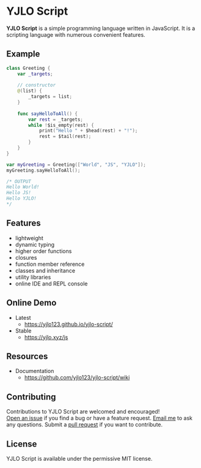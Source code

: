 # YJLO Script

**YJLO Script** is a simple programming language written in JavaScript. It is a scripting language with numerous convenient features.

## Example
```swift
class Greeting {
	var _targets;
	
	// constructor
	@(list) {
		_targets = list;
	}
	
	func sayHelloToAll() {
		var rest = _targets;
		while !$is_empty(rest) {
			print("Hello " + $head(rest) + "!");
			rest = $tail(rest);
		}
	}
}

var myGreeting = Greeting(["World", "JS", "YJLO"]);
myGreeting.sayHelloToAll();

/* OUTPUT
Hello World!
Hello JS!
Hello YJLO!
*/
```

## Features
- lightweight
- dynamic typing
- higher order functions
- closures
- function member reference
- classes and inheritance
- utility libraries
- online IDE and REPL console

## Online Demo
* Latest
  * <https://yjlo123.github.io/yjlo-script/>
* Stable
  * <https://yjlo.xyz/js>

## Resources
* Documentation
  * <https://github.com/yjlo123/yjlo-script/wiki>

## Contributing
Contributions to YJLO Script are welcomed and encouraged!  
[Open an issue](https://github.com/yjlo123/yjlo-script/issues/new) if you find a bug or have a feature request.
[Email me](mailto:liusiwei.yjlo@gmail.com) to ask any questions.
Submit a [pull request](https://github.com/yjlo123/yjlo-script/pulls) if you want to contribute.

## License
YJLO Script is available under the permissive MIT license.